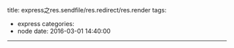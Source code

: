 title: express之res.sendfile/res.redirect/res.render
tags:
  - express
categories:
  - node
date: 2016-03-01 14:40:00
---
